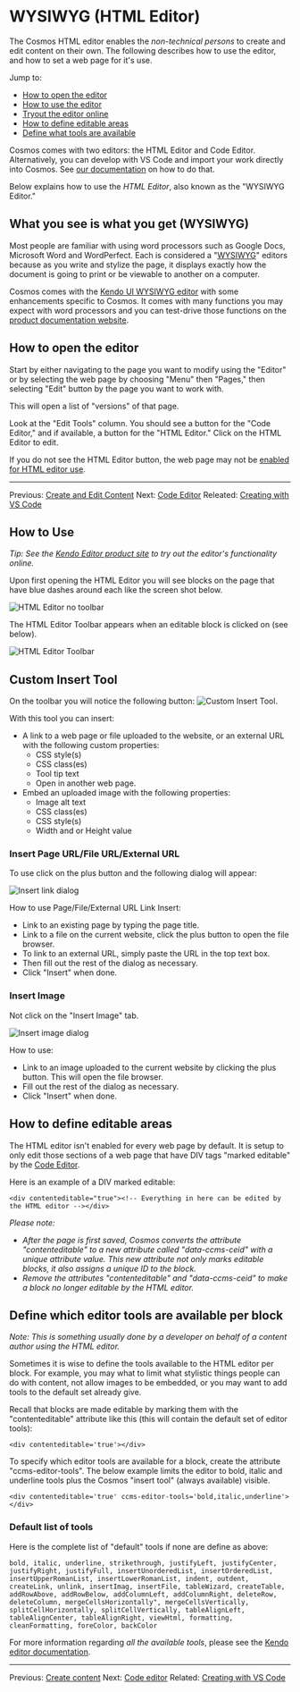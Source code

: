 # WYSIWYG (HTML Editor)

The Cosmos HTML editor enables the *non-technical persons* to create and edit content on their own. The following describes how to use the editor, and how to set a web page for it's use.

Jump to:

* [How to open the editor](#how-to-open-the-editor)
* [How to use the editor](#how-to-use)
* [Tryout the editor online](https://demos.telerik.com/kendo-ui/editor/all-tools)
* [How to define editable areas](#how-to-define-editable-areas)
* [Define what tools are available](#define-which-editor-tools-are-available-per-block)

Cosmos comes with two editors: the HTML Editor and Code Editor. Alternatively, you can develop with VS Code and import your work directly into Cosmos.  See [our documentation](https://github.com/CosmosSoftware/Cosmos.Cms/blob/main/Documentation/Content/Editors/Creating-with-VS-Code.md) on how to do that.

Below explains how to use the *HTML Editor*, also known as the "WYSIWYG Editor."

## What you see is what you get (WYSIWYG)

Most people are familiar with using word processors such as Google Docs, Microsoft Word and WordPerfect. Each is considered a "[WYSIWYG](https://en.wikipedia.org/wiki/WYSIWYG)" editors because as you write and stylize the page, it displays exactly how the document is going to print or be viewable to another on a computer.

Cosmos comes with the [Kendo UI WYSIWYG editor](https://demos.telerik.com/kendo-ui/editor/index) with some enhancements specific to Cosmos. It comes with many functions you may expect with word processors and you can test-drive those functions on the [product documentation website](https://demos.telerik.com/kendo-ui/editor/all-tools).

## How to open the editor
Start by either navigating to the page you want to modify using the "Editor" or by selecting the web page by choosing "Menu" then "Pages," then selecting "Edit" button by the page you want to work with.

This will open a list of "versions" of that page.

Look at the "Edit Tools" column. You should see a button for the "Code Editor," and if available, a button for the "HTML Editor." Click on the HTML Editor to edit.

If you do not see the HTML Editor button, the web page may not be [enabled for HTML editor use](#how-to-enable).
___
Previous: [Create and Edit Content](https://github.com/CosmosSoftware/Cosmos.Cms/tree/main/Documentation/Content) Next: [Code Editor](https://github.com/CosmosSoftware/Cosmos.Cms/blob/main/Documentation/Content/Editors/CodeEditor.md) Releated: [Creating with VS Code](https://github.com/CosmosSoftware/Cosmos.Cms/blob/main/Documentation/Content/Editors/Creating-with-VS-Code.md)

## How to Use

*Tip: See the [Kendo Editor product site](https://demos.telerik.com/kendo-ui/editor/all-tools) to try out the editor's functionality online.*

Upon first opening the HTML Editor you will see blocks on the page that have blue dashes around each like the screen shot below.

![HTML Editor no toolbar](https://github.com/CosmosSoftware/Cosmos.Cms/blob/main/Documentation/Content/Editors/html-editor-no-toolbar.png)

The HTML Editor Toolbar appears when an editable block is clicked on (see below).

![HTML Editor Toolbar](https://github.com/CosmosSoftware/Cosmos.Cms/blob/main/Documentation/Content/Editors/editor-toolbar.png)

## Custom Insert Tool
On the toolbar you will notice the following button: ![Custom Insert Tool](https://github.com/CosmosSoftware/Cosmos.Cms/blob/main/Documentation/Content/Editors/html-editor-custom-insert-btn.png).

With this tool you can insert:
* A link to a web page or file uploaded to the website, or an external URL with the following custom properties:
  * CSS style(s)
  * CSS class(es)
  * Tool tip text
  * Open in another web page.
* Embed an uploaded image with the following properties:
  * Image alt text
  * CSS class(es)
  * CSS style(s)
  * Width and or Height value

### Insert Page URL/File URL/External URL
To use click on the plus button and the following dialog will appear:

![Insert link dialog](https://github.com/CosmosSoftware/Cosmos.Cms/blob/main/Documentation/Content/Editors/html-editor-custom-insert-dialog-link.png)

How to use Page/File/External URL Link Insert:
* Link to an existing page by typing the page title.
* Link to a file on the current website, click the plus button to open the file browser.
* To link to an external URL, simply paste the URL in the top text box.
* Then fill out the rest of the dialog as necessary.
* Click "Insert" when done.

### Insert Image
Not click on the "Insert Image" tab.

![Insert image dialog](https://github.com/CosmosSoftware/Cosmos.Cms/blob/main/Documentation/Content/Editors/html-editor-custom-insert-dialog-img.png)

How to use:
* Link to an image uploaded to the current website by clicking the plus button. This will open the file browser.
* Fill out the rest of the dialog as necessary.
* Click "Insert" when done.

## How to define editable areas
The HTML editor isn't enabled for every web page by default.  It is setup to only edit those sections of a web page that have DIV tags "marked editable" by the [Code Editor](https://github.com/CosmosSoftware/Cosmos.Cms/blob/main/Documentation/Content/Editors/CodeEditor.md).

Here is an example of a DIV marked editable:

`<div contenteditable="true"><!-- Everything in here can be edited by the HTML editor --></div>`

*Please note:*

* *After the page is first saved, Cosmos converts the attribute "contenteditable" to a new attribute called "data-ccms-ceid" with a unique attribute value.  This new attribute not only marks editable blocks, it also assigns a unique ID to the block.*
* *Remove the attributes "contenteditable" and "data-ccms-ceid" to make a block no longer editable by the HTML editor.*

## Define which editor tools are available per block

*Note: This is something usually done by a developer on behalf of a content author using the HTML editor.*

Sometimes it is wise to define the tools available to the HTML editor per block.  For example, you may what to limit what stylistic things people can do with content, not allow images to be embedded, or you may want to add tools to the default set already give.

Recall that blocks are made editable by marking them with the "contenteditable" attribute like this (this will contain the default set of editor tools):

`<div contenteditable='true'></div>`

To specify which editor tools are available for a block, create the attribute "ccms-editor-tools". The below example limits the editor to bold, italic and underline tools plus the Cosmos "insert tool" (always available) visible.

`<div contenteditable='true' ccms-editor-tools='bold,italic,underline'></div>`

### Default list of tools

Here is the complete list of "default" tools if none are define as above:

`bold, italic, underline, strikethrough, justifyLeft, justifyCenter, justifyRight, justifyFull, insertUnorderedList, insertOrderedList, insertUpperRomanList, insertLowerRomanList, indent, outdent, createLink, unlink, insertImag, insertFile, tableWizard, createTable, addRowAbove, addRowBelow, addColumnLeft, addColumnRight, deleteRow, deleteColumn, mergeCellsHorizontally", mergeCellsVertically, splitCellHorizontally, splitCellVertically, tableAlignLeft, tableAlignCenter, tableAlignRight, viewHtml, formatting, cleanFormatting, foreColor, backColor`

For more information regarding *all the available tools*, please see the [Kendo editor documentation](https://demos.telerik.com/aspnet-core/editor/all-tools).

___
Previous: [Create content](https://github.com/CosmosSoftware/Cosmos.Cms#create-content) Next: [Code editor](https://github.com/CosmosSoftware/Cosmos.Cms/blob/main/Documentation/Content/Editors/CodeEditor.md) Related: [Creating with VS Code](https://github.com/CosmosSoftware/Cosmos.Cms/blob/main/Documentation/Content/Editors/Creating-with-VS-Code.md)
